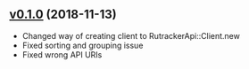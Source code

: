 ## [v0.1.0](https://github.com/deril/rutracker_api/tree/v0.1.0) (2018-11-13)

- Changed way of creating client to RutrackerApi::Client.new
- Fixed sorting and grouping issue
- Fixed wrong API URIs
